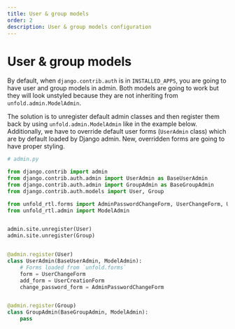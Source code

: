 ```yaml
---
title: User & group models
order: 2
description: User & group models configuration
---
```


# User & group models

By default, when `django.contrib.auth` is in `INSTALLED_APPS`, you are going to have user and group models in admin. Both models are going to work but they will look unstyled because they are not inheriting from `unfold.admin.ModelAdmin`.

The solution is to unregister default admin classes and then register them back by using `unfold.admin.ModelAdmin` like in the example below. Additionally, we have to override default user forms (`UserAdmin` class) which are by default loaded by Django admin. New, overridden forms are going to have proper styling.

```python
# admin.py

from django.contrib import admin
from django.contrib.auth.admin import UserAdmin as BaseUserAdmin
from django.contrib.auth.admin import GroupAdmin as BaseGroupAdmin
from django.contrib.auth.models import User, Group

from unfold_rtl.forms import AdminPasswordChangeForm, UserChangeForm, UserCreationForm
from unfold_rtl.admin import ModelAdmin


admin.site.unregister(User)
admin.site.unregister(Group)


@admin.register(User)
class UserAdmin(BaseUserAdmin, ModelAdmin):
    # Forms loaded from `unfold.forms`
    form = UserChangeForm
    add_form = UserCreationForm
    change_password_form = AdminPasswordChangeForm


@admin.register(Group)
class GroupAdmin(BaseGroupAdmin, ModelAdmin):
    pass
```
